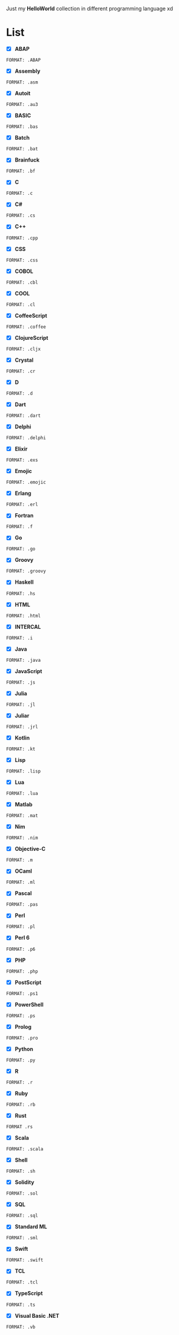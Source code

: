 Just my **HelloWorld** collection in different programming language xd

# List
- [x] **ABAP**

`FORMAT: .ABAP`

- [x] **Assembly**

`FORMAT: .asm`

- [x] **Autoit**

`FORMAT: .au3`

- [x] **BASIC**

`FORMAT: .bas`

- [x] **Batch**

`FORMAT: .bat`

- [x] **Brainfuck**

`FORMAT: .bf`

- [x] **C**

`FORMAT: .c`

- [x] **C#**

`FORMAT: .cs`

- [x] **C++**

`FORMAT: .cpp`

- [x] **CSS**

`FORMAT: .css`

- [x] **COBOL**

`FORMAT: .cbl`

- [x] **COOL**

`FORMAT: .cl`

- [x] **CoffeeScript**

`FORMAT: .coffee`

- [x] **ClojureScript**

`FORMAT: .cljx`

- [x] **Crystal**

`FORMAT: .cr`

- [x] **D**

`FORMAT: .d`

- [x] **Dart**

`FORMAT: .dart`

- [x] **Delphi**

`FORMAT: .delphi`

- [x] **Elixir**

`FORMAT: .exs`

- [x] **Emojic**

`FORMAT: .emojic`

- [x] **Erlang**

`FORMAT: .erl`

- [x] **Fortran**

`FORMAT: .f`

- [x] **Go**

`FORMAT: .go`

- [x] **Groovy**

`FORMAT: .groovy`

- [x] **Haskell**

`FORMAT: .hs`

- [x] **HTML**

`FORMAT: .html`

- [x] **INTERCAL**

`FORMAT: .i`

- [x] **Java**

`FORMAT: .java`

- [x] **JavaScript**

`FORMAT: .js`

- [x] **Julia**

`FORMAT: .jl`

- [x] **Juliar**

`FORMAT: .jrl`

- [x] **Kotlin**

`FORMAT: .kt`

- [x] **Lisp**

`FORMAT: .lisp`

- [x] **Lua**

`FORMAT: .lua`

- [x] **Matlab**

`FORMAT: .mat`

- [x] **Nim**

`FORMAT: .nim`

- [x] **Objective-C**

`FORMAT: .m`

- [x] **OCaml**

`FORMAT: .ml`

- [x] **Pascal**

`FORMAT: .pas`

- [x] **Perl**

`FORMAT: .pl`

- [x] **Perl 6**

`FORMAT: .p6`

- [x] **PHP**

`FORMAT: .php`

- [x] **PostScript**

`FORMAT: .ps1`

- [x] **PowerShell**

`FORMAT: .ps`

- [x] **Prolog**

`FORMAT: .pro`

- [x] **Python**

`FORMAT: .py`

- [x] **R**

`FORMAT: .r`

- [x] **Ruby**

`FORMAT: .rb`

- [x] **Rust**

`FORMAT .rs`

- [x] **Scala**

`FORMAT: .scala`

- [x] **Shell**

`FORMAT: .sh`

- [x] **Solidity**

`FORMAT: .sol`

- [x] **SQL**

`FORMAT: .sql`

- [x] **Standard ML**

`FORMAT: .sml`

- [x] **Swift**

`FORMAT: .swift`

- [x] **TCL**

`FORMAT: .tcl`

- [x] **TypeScript**

`FORMAT: .ts`

- [x] **Visual Basic .NET**

`FORMAT: .vb`
